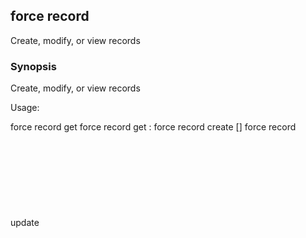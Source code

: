 ## force record

Create, modify, or view records

### Synopsis


Create, modify, or view records

Usage:

  force record get <object> <id>
  force record get <object> <extid>:<value>
  force record create <object> [<fields>]
  force record update <object> <id> [<fields>]
  force record update <object> <extid>:<value> [<fields>]
  force record delete <object> <id>
  force record merge <object> <masterId> <duplicateId>
  force record undelete <id>


### Examples

```

  force record get User 00Ei0000000000
  force record get User username:user@name.org
  force record create User Name:"David Dollar" Phone:0000000000
  force record update User 00Ei0000000000 State:GA
  force record update User username:user@name.org State:GA
  force record delete User 00Ei0000000000
  force record merge Contact 0033c00002YDNNWAA5 0033c00002YDPqkAAH
  force record undelete 0033c00002YDNNWAA5

```

### Options

```
  -h, --help   help for record
```

### Options inherited from parent commands

```
  -a, --account username    account username to use
  -V, --apiversion string   API version to use
      --config string       config directory to use (default: .force)
```

### SEE ALSO

* [force](force.md)	 - force CLI
* [force record create](force_record_create.md)	 - Create new record
* [force record delete](force_record_delete.md)	 - Delete record
* [force record get](force_record_get.md)	 - Get record details
* [force record merge](force_record_merge.md)	 - Merge records
* [force record undelete](force_record_undelete.md)	 - Undelete records
* [force record update](force_record_update.md)	 - Update record

